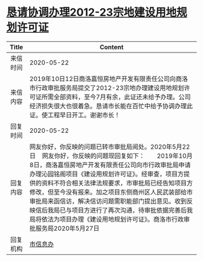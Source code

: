 # <a href="http://www.shangluo.gov.cn/zmhd/ldxxxx.jsp?urltype=leadermail.LeaderMailContentUrl&wbtreeid=1112&leadermailid=5889">恳请协调办理2012-23宗地建设用地规划许可证</a>
| Title |                                                                                                                                 Content                                                                                                                                  |
|:-----:|--------------------------------------------------------------------------------------------------------------------------------------------------------------------------------------------------------------------------------------------------------------------------|
| 来信时间  | 2020-05-22                                                                                                                                                                                                                                                               |
| 来信内容  | 2019年10日12日商洛嘉恒房地产开发有限责任公司向商洛市行政审批服务局提交了2012-23宗地办理建设用地规划许可证所需全部资料，至今7月有余，此证还未给予办理。公司经济损失很大也很着急。恳请市长能在百忙中给予协调办理此证。使工程早日开工。谢谢市长！                                                                                                                                          |
| 回复时间  | 2020-05-22                                                                                                                                                                                                                                                               |
| 回复内容  | 网友你好，你反映的问题已转市审批局阅处。2020年5月22日    网友你好，你反映的问题现回复如下：　　2019年10月8日，商洛嘉恒房地产开发有限责任公司向市行政审批局申请办理沁园铭阁项目《建设用规划许可证》。经审查，项目方提供的资料不符合相关法律法规要求，市审批局已经告知项目方修改，但至今没有报来。加之项目东侧商州区人民武装部给市审批局来函信访，解决信访问题需职能部门提出意见。收到反映信后我局已与项目方进行了再次沟通，待审批依据完善后我局将依法为项目办理《建设用地规划许可证》。商洛市行政审批服务局2020年5月27日 |
| 回复机构  | <a href="../../category/agencies/市信息办.md">市信息办</a>                                                                                                                                                                                                                       |
